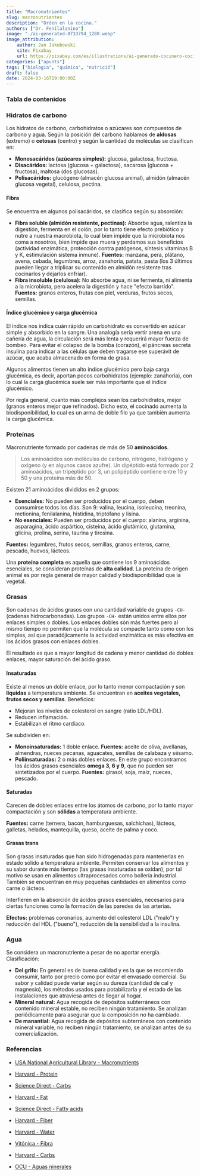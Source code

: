```yaml
---
title: "Macronutrientes"
slug: macronutrientes
description: "Orden en la cocina."
authors: ["Dr. Fenilalanino"]
image: "./ai-generated-8733794_1280.webp"
image_attribution:
    author: Jan Jakubowski
    site: Pixabay
    url: https://pixabay.com/es/illustrations/ai-generado-cocinero-cocina-8733794/
categories: ["apunts"]
tags: ["biologia", "química", "nutrició"]
draft: false
date: 2024-03-16T19:00:00Z
---
```


### Tabla de contenidos


### Hidratos de carbono
Los hidratos de carbono, carbohidratos o azúcares son compuestos de carbono y agua. Según la posición del carbono hablamos de **aldosas** (extremo) o **cetosas** (centro) y según la cantidad de moléculas se clasifican en:

- **Monosacáridos (azúcares simples):** glucosa, galactosa, fructosa.
- **Disacáridos:** lactosa (glucosa + galactosa), sacarosa (glucosa + fructosa), maltosa (dos glucosas).
- **Polisacáridos:** glucógeno (almacén glucosa animal), almidón (almacén glucosa vegetal), celulosa, pectina.

#### Fibra
Se encuentra en algunos polisacáridos, se clasifica según su absorción:
- **Fibra soluble (almidón resistente, pectinas):** Absorbe agua, ralentiza la digestión, fermenta en el colón, por lo tanto tiene efecto prebiótico y nutre a nuestra macrobiota, lo cual bien impide que la microbiota nos coma a nosotros, bien impide que muera y perdamos sus beneficios (actividad enzimática, protección contra patógenos, síntesis vitaminas B y K, estimulación sistema inmune). **Fuentes:** manzana, pera, plátano, avena, cebada, legumbres, arroz, zanahoria, patata, pasta (los 3 últimos pueden llegar a triplicar su contenido en almidón resistente tras cocinarlos y dejarlos enfríar).
- **Fibra insoluble (celulosa):** No absorbe agua, ni se fermenta, ni alimenta a la microbiota, pero acelera la digestión y hace "efecto barrido". **Fuentes:** granos enteros, frutas con piel, verduras, frutos secos, semillas.

#### Índice glucémico y carga glucémica
El índice nos indica cuán rápido un carbohidrato es convertido en azúcar simple y absorbido en la sangre. Una analogía sería vertir arena en una cañería de agua, la circulación será más lenta y requerirá mayor fuerza de bombeo. Para evitar el colapso de la bomba (corazón), el páncreas secreta insulina para indicar a las células que deben tragarse ese superávit de azúcar, que acaba almacenado en forma de grasa.

Algunos alimentos tienen un alto índice glucémico pero baja carga glucémica, es decir, aportan pocos carbohidratos (ejemplo: zanahoria), con lo cual la carga glucémica suele ser más importante que el índice glucémico.

Por regla general, cuanto más complejos sean los carbohidratos, mejor (granos enteros mejor que refinados). Dicho esto, el cocinado aumenta la biodisponibilidad, lo cual es un arma de doble filo ya que también aumenta la carga glucémica.


### Proteínas
Macronutriente formado por cadenas de más de 50 **aminoácidos**.

> Los aminoácidos son moléculas de carbono, nitrógeno, hidrógeno y oxígeno (y en algunos casos azufre). Un dipéptido está formado por 2 aminoácidos, un tripéptido por 3, un polipéptido contiene entre 10 y 50 y una proteína más de 50.

Existen 21 aminoácidos divididos en 2 grupos:

- **Esenciales:** No pueden ser producidos por el cuerpo, deben consumirse todos los días. Son 9: valina, leucina, isoleucina, treonina, metionina, fenilalanina, histidina, triptófano y lisina.
- **No esenciales:** Pueden ser producidos por el cuerpo: alanina, arginina, asparagina, ácido aspártico, cisteína, ácido glutámico, glutamina, glicina, prolina, serina, taurina y tirosina.

**Fuentes:** legumbres, frutos secos, semillas, granos enteros, carne, pescado, huevos, lácteos.

Una **proteína completa** es aquella que contiene los 9 aminoácidos esenciales, se consideran proteínas de **alta calidad**. La proteína de origen animal es por regla general de mayor calidad y biodisponibilidad que la vegetal.


### Grasas
Son cadenas de ácidos grasos con una cantidad variable de grupos `-CH-` (cadenas hidrocarbonadas). Los grupos `-CH-` están unidos entre ellos por enlaces simples o dobles. Los enlaces dobles són más fuertes pero al mismo tiempo no permiten que la molécula se compacte tanto como con los simples, así que paradójicamente la actividad enzimática es más efectiva en los ácidos grasos con enlaces dobles.

El resultado es que a mayor longitud de cadena y menor cantidad de dobles enlaces, mayor saturación del ácido graso.

#### Insaturadas
Existe al menos un doble enlace, por lo tanto menor compactación y son **líquidas** a temperatura ambiente. Se encuentran en **aceites vegetales, frutos secos y semillas**. Beneficios:

- Mejoran los niveles de colesterol en sangre (ratio LDL/HDL).
- Reducen inflamación.
- Estabilizan el ritmo cardíaco.

Se subdividen en:

- **Monoinsaturadas:** 1 doble enlace. **Fuentes:** aceite de oliva, avellanas, almendras, nueces pecanas, aguacates, semillas de calabaza y sésamo.
- **Poliinsaturadas:** 2 o más dobles enlaces. En este grupo encontramos los ácidos grasos esenciales **omega 3, 6 y 9**, que no pueden ser sintetizados por el cuerpo. **Fuentes:** girasol, soja, maíz, nueces, pescado.

#### Saturadas
Carecen de dobles enlaces entre los átomos de carbono, por lo tanto mayor compactación y son **sólidas** a temperatura ambiente.

**Fuentes:** carne (ternera, bacon, hamburguesas, salchichas), lácteos, galletas, helados, mantequilla, queso, aceite de palma y coco.

#### Grasas trans
Son grasas insaturadas que han sido hidrogenadas para mantenerlas en estado sólido a temperatura ambiente. Permiten conservar los alimentos y su sabor durante más tiempo (las grasas insaturadas se oxidan), por tal motivo se usan en alimentos ultraprocesados como bollería industrial. También se encuentran en muy pequeñas cantidades en alimentos como carne o lácteos.

Interfieren en la absorción de ácidos grasos esenciales, necesarios para ciertas funciones como la formación de las paredes de las arterias.

**Efectos:** problemas coronarios, aumento del colesterol LDL ("malo") y reducción del HDL ("bueno"), reducción de la sensibilidad a la insulina.


### Agua
Se considera un macronutriente a pesar de no aportar energía. Clasificación:

- **Del grifo:** En general es de buena calidad y es la que se recomiendo consumir, tanto por precio como por evitar el envasado comercial. Su sabor y calidad puede variar según su dureza (cantidad de cal y magnesio), los métodos usados para potabilizarla y el estado de las instalaciones que atraviesa antes de llegar al hogar.
- **Mineral natural:** Agua recogida de depósitos subterráneos con contenido mineral estable, no reciben ningún tratamiento. Se analizan periódicamente para asegurar que la composición no ha cambiado.
- **De manantial:** Agua recogida de depósitos subterráneos con contenido mineral variable, no reciben ningún tratamiento, se analizan antes de su comercialización.


### Referencias

- [USA National Agricultural Library - Macronutrients](https://www.nal.usda.gov/human-nutrition-and-food-safety/food-composition/macronutrients)

- [Harvard - Protein](https://www.hsph.harvard.edu/nutritionsource/what-should-you-eat/protein/)

- [Science Direct - Carbs](https://www.sciencedirect.com/topics/neuroscience/carbohydrates)

- [Harvard - Fat](https://www.hsph.harvard.edu/nutritionsource/what-should-you-eat/fats-and-cholesterol/types-of-fat/)

- [Science Direct - Fatty acids](https://www.sciencedirect.com/topics/neuroscience/fatty-acids)

- [Harvard - Fiber](https://www.hsph.harvard.edu/nutritionsource/carbohydrates/fiber/)

- [Harvard - Water](https://www.hsph.harvard.edu/nutritionsource/water/)

- [Vitónica - Fibra](https://www.vitonica.com/alimentos/fibra-soluble-fibra-insoluble-cuales-sus-diferencias-que-alimentos-podemos-encontrarla-1)

- [Harvard - Carbs](https://www.hsph.harvard.edu/nutritionsource/carbohydrates/carbohydrates-and-blood-sugar/)

- [OCU - Aguas ninerales](https://www.ocu.org/alimentacion/agua/informe/aguas-minerales)

